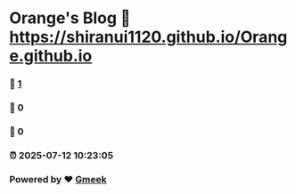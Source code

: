 # Orange's Blog :link: https://shiranui1120.github.io/Orange.github.io 
### :page_facing_up: [1](https://shiranui1120.github.io/Orange.github.io/tag.html) 
### :speech_balloon: 0 
### :hibiscus: 0 
### :alarm_clock: 2025-07-12 10:23:05 
### Powered by :heart: [Gmeek](https://github.com/Meekdai/Gmeek)
